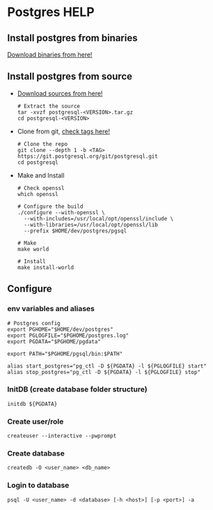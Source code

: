 # Postgres HELP

## Install postgres from binaries

[Download binaries from here!](https://www.enterprisedb.com/download-postgresql-binaries)

## Install postgres from source

- [Download sources from here!](https://www.postgresql.org/ftp/source/)
  ```shell
  # Extract the source
  tar -xvzf postgresql-<VERSION>.tar.gz
  cd postgresql-<VERSION>
  ```
- Clone from git, [check tags here!](https://git.postgresql.org/gitweb/?p=postgresql.git;a=tags)
  ```shell
  # Clone the repo
  git clone --depth 1 -b <TAG> https://git.postgresql.org/git/postgresql.git
  cd postgresql
  ```
- Make and Install
  ```shell
  # Check openssl
  which openssl
  
  # Configure the build
  ./configure --with-openssl \
    --with-includes=/usr/local/opt/openssl/include \
    --with-libraries=/usr/local/opt/openssl/lib 
    --prefix $HOME/dev/postgres/pgsql
  
  # Make
  make world
  
  # Install
  make install-world 
  ```

## Configure

### env variables and aliases

```shell
# Postgres config
export PGHOME="$HOME/dev/postgres"
export PGLOGFILE="$PGHOME/postgres.log"
export PGDATA="$PGHOME/pgdata"

export PATH="$PGHOME/pgsql/bin:$PATH"

alias start_postgres="pg_ctl -D ${PGDATA} -l ${PGLOGFILE} start"
alias stop_postgres="pg_ctl -D ${PGDATA} -l ${PGLOGFILE} stop"
```

### InitDB (create database folder structure)

```shell
initdb ${PGDATA}
```

### Create user/role

```shell
createuser --interactive --pwprompt
```

### Create database

```shell
createdb -O <user_name> <db_name>
```

### Login to database

```shell
psql -U <user_name> -d <database> [-h <host>] [-p <port>] -a
```
